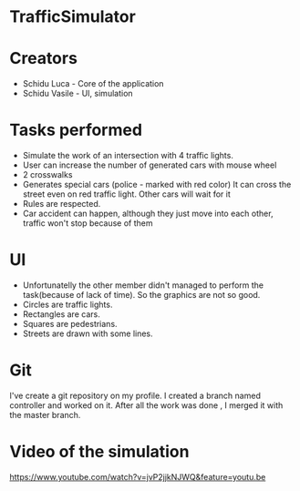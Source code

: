 # TrafficSimulator

# Creators
* Schidu Luca - Core of the application
* Schidu Vasile - UI, simulation

# Tasks performed
* Simulate the work of an intersection with 4 traffic lights.
* User can increase the number of generated cars with mouse wheel
* 2 crosswalks
* Generates special cars (police - marked with red color) It can cross the street even on red traffic light. Other cars will wait for it
* Rules are respected.
* Car accident can happen, although they just move into each other, traffic won't stop because of them


# UI
* Unfortunatelly the other member didn't managed to perform the task(because of lack of time). So the graphics are not so good.
* Circles are traffic lights.
* Rectangles are cars.
* Squares are pedestrians.
* Streets are drawn with some lines.

# Git
I've create a git repository on my profile. I created a branch named controller and worked on it. After all the work was done , I merged it with the master branch. 


# Video of the simulation
https://www.youtube.com/watch?v=jvP2jjkNJWQ&feature=youtu.be
